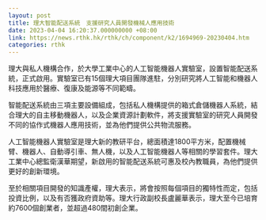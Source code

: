 ```yaml
---
layout: post
title: 理大智能配送系統　支援研究人員開發機械人應用技術
date: 2023-04-04 16:20:37.000000000 +08:00
link: https://news.rthk.hk/rthk/ch/component/k2/1694969-20230404.htm
categories: rthk
---
```


理大與私人機構合作，於大學工業中心的人工智能機器人實驗室，設置智能配送系統，正式啟用。實驗室已有15個理大項目團隊進駐，分別研究將人工智能和機器人科技應用於醫療、復康及能源等不同範疇。

智能配送系統由三項主要設備組成，包括私人機構提供的箱式倉儲機器人系統，結合理大的自主移動機器人，以及企業資源計劃軟件，將支援實驗室的研究人員開發不同的協作式機器人應用技術，並為他們提供公共物流服務。

人工智能機器人實驗室是理大新的教研平台，總面積達1800平方米，配置機械臂、機器人、自動導引車、無人機，以及人工智能機器人等相關的學習套件。理大工業中心總監衛漢華期望，新啟用的智能配送系統可惠及校內教職員，為他們提供更好的創新環境。

至於相關項目開發的知識產權，理大表示，將會按照每個項目的獨特性而定，包括投資比例，以及有否獲政府資助等。理大行政副校長盧麗華表示，理大至今已培育約7600個創業者，並超過480間初創企業。
